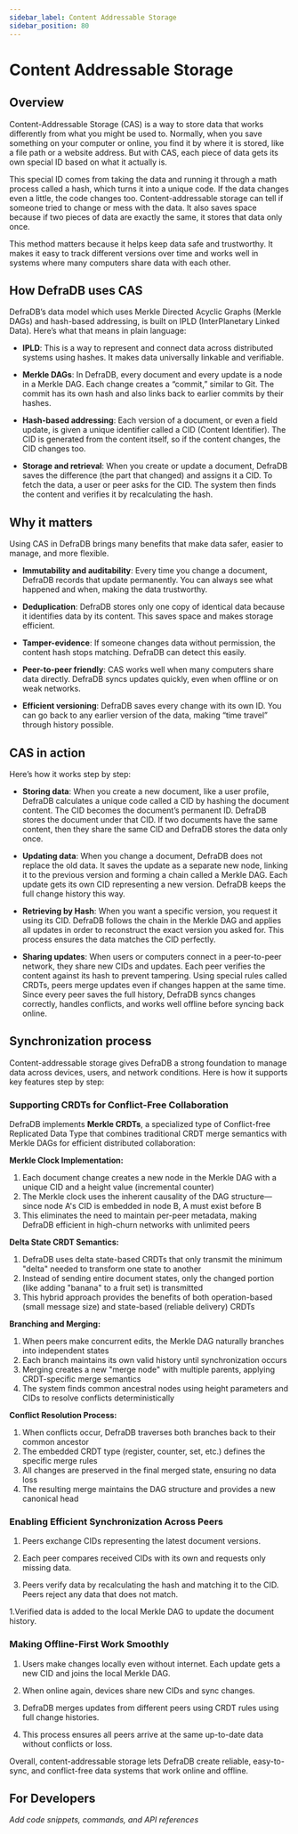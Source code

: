 ```yaml
---
sidebar_label: Content Addressable Storage
sidebar_position: 80
---
```


# Content Addressable Storage

## Overview

Content-Addressable Storage (CAS) is a way to store data that works differently from what you might be used to. Normally, when you save something on your computer or online, you find it by where it is stored, like a file path or a website address. But with CAS, each piece of data gets its own special ID based on what it actually is.

This special ID comes from taking the data and running it through a math process called a hash, which turns it into a unique code. If the data changes even a little, the code changes too. Content-addressable storage can tell if someone tried to change or mess with the data. It also saves space because if two pieces of data are exactly the same, it stores that data only once.

This method matters because it helps keep data safe and trustworthy. It makes it easy to track different versions over time and works well in systems where many computers share data with each other.

## How DefraDB uses CAS

DefraDB’s data model which uses Merkle Directed Acyclic Graphs (Merkle DAGs) and hash-based addressing, is built on IPLD (InterPlanetary Linked Data). Here’s what that means in plain language:

* **IPLD**: This is a way to represent and connect data across distributed systems using hashes. It makes data universally linkable and verifiable.

* **Merkle DAGs**: In DefraDB, every document and every update is a node in a Merkle DAG. Each change creates a “commit,” similar to Git. The commit has its own hash and also links back to earlier commits by their hashes.

* **Hash-based addressing**: Each version of a document, or even a field update, is given a unique identifier called a CID (Content Identifier). The CID is generated from the content itself, so if the content changes, the CID changes too.

* **Storage and retrieval**: When you create or update a document, DefraDB saves the difference (the part that changed) and assigns it a CID. To fetch the data, a user or peer asks for the CID. The system then finds the content and verifies it by recalculating the hash.

## Why it matters

Using CAS in DefraDB brings many benefits that make data safer, easier to manage, and more flexible.

* **Immutability and auditability**: Every time you change a document, DefraDB records that update permanently. You can always see what happened and when, making the data trustworthy.

* **Deduplication**: DefraDB stores only one copy of identical data because it identifies data by its content. This saves space and makes storage efficient.

* **Tamper-evidence**: If someone changes data without permission, the content hash stops matching. DefraDB can detect this easily.

* **Peer-to-peer friendly**: CAS works well when many computers share data directly. DefraDB syncs updates quickly, even when offline or on weak networks.

* **Efficient versioning**: DefraDB saves every change with its own ID. You can go back to any earlier version of the data, making “time travel” through history possible.

## CAS in action

Here’s how it works step by step:  

* **Storing data**: When you create a new document, like a user profile, DefraDB calculates a unique code called a CID by hashing the document content. The CID becomes the document’s permanent ID. DefraDB stores the document under that CID. If two documents have the same content, then they share the same CID and DefraDB stores the data only once.

* **Updating data**: When you change a document, DefraDB does not replace the old data. It saves the update as a separate new node, linking it to the previous version and forming a chain called a Merkle DAG. Each update gets its own CID representing a new version. DefraDB keeps the full change history this way.

* **Retrieving by Hash**: When you want a specific version, you request it using its CID. DefraDB follows the chain in the Merkle DAG and applies all updates in order to reconstruct the exact version you asked for. This process ensures the data matches the CID perfectly.

* **Sharing updates**: When users or computers connect in a peer-to-peer network, they share new CIDs and updates. Each peer verifies the content against its hash to prevent tampering. Using special rules called CRDTs, peers merge updates even if changes happen at the same time. Since every peer saves the full history, DefraDB syncs changes correctly, handles conflicts, and works well offline before syncing back online.

## Synchronization process

Content-addressable storage gives DefraDB a strong foundation to manage data across devices, users, and network conditions. Here is how it supports key features step by step:

### Supporting CRDTs for Conflict-Free Collaboration

DefraDB implements **Merkle CRDTs**, a specialized type of Conflict-free Replicated Data Type that combines traditional CRDT merge semantics with Merkle DAGs for efficient distributed collaboration:

**Merkle Clock Implementation:**
1. Each document change creates a new node in the Merkle DAG with a unique CID and a height value (incremental counter)
2. The Merkle clock uses the inherent causality of the DAG structure—since node A's CID is embedded in node B, A must exist before B
3. This eliminates the need to maintain per-peer metadata, making DefraDB efficient in high-churn networks with unlimited peers

**Delta State CRDT Semantics:**
1. DefraDB uses delta state-based CRDTs that only transmit the minimum "delta" needed to transform one state to another
2. Instead of sending entire document states, only the changed portion (like adding "banana" to a fruit set) is transmitted
3. This hybrid approach provides the benefits of both operation-based (small message size) and state-based (reliable delivery) CRDTs

**Branching and Merging:**
1. When peers make concurrent edits, the Merkle DAG naturally branches into independent states
2. Each branch maintains its own valid history until synchronization occurs
3. Merging creates a new "merge node" with multiple parents, applying CRDT-specific merge semantics
4. The system finds common ancestral nodes using height parameters and CIDs to resolve conflicts deterministically

**Conflict Resolution Process:**
1. When conflicts occur, DefraDB traverses both branches back to their common ancestor
2. The embedded CRDT type (register, counter, set, etc.) defines the specific merge rules
3. All changes are preserved in the final merged state, ensuring no data loss
4. The resulting merge maintains the DAG structure and provides a new canonical head

### Enabling Efficient Synchronization Across Peers

1. Peers exchange CIDs representing the latest document versions.

1. Each peer compares received CIDs with its own and requests only missing data.

1. Peers verify data by recalculating the hash and matching it to the CID. Peers reject any data that does not match.

1.Verified data is added to the local Merkle DAG to update the document history.

### Making Offline-First Work Smoothly

1. Users make changes locally even without internet. Each update gets a new CID and joins the local Merkle DAG.

1. When online again, devices share new CIDs and sync changes.

1. DefraDB merges updates from different peers using CRDT rules using full change histories.

1. This process ensures all peers arrive at the same up-to-date data without conflicts or loss.

Overall, content-addressable storage lets DefraDB create reliable, easy-to-sync, and conflict-free data systems that work online and offline.

## For Developers

*Add code snippets, commands, and API references*
